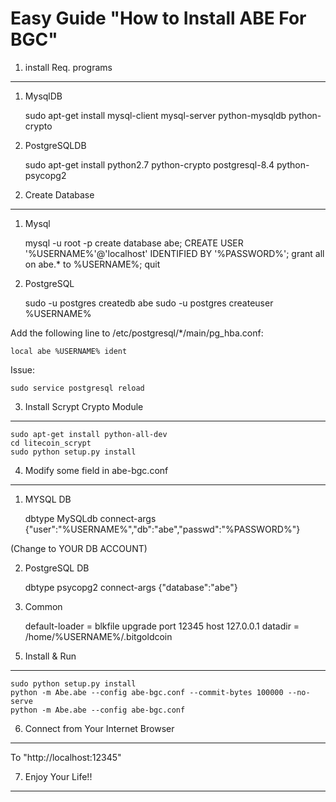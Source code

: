 
Easy Guide "How to Install ABE For BGC"
============================================

1. install Req. programs
---------------------------

1) MysqlDB
    
    sudo apt-get install mysql-client mysql-server python-mysqldb python-crypto

2) PostgreSQLDB
    
    sudo apt-get install python2.7 python-crypto postgresql-8.4 python-psycopg2


2. Create Database 
------------------

1) Mysql

    mysql -u root -p
    create database abe;
    CREATE USER '%USERNAME%'@'localhost' IDENTIFIED BY '%PASSWORD%';
    grant all on abe.* to %USERNAME%;
    quit

2) PostgreSQL

    sudo -u postgres createdb abe
    sudo -u postgres createuser %USERNAME%

Add the following line to /etc/postgresql/*/main/pg_hba.conf:

    local abe %USERNAME% ident

Issue:

    sudo service postgresql reload


3. Install Scrypt Crypto Module
------------------------------------
    
    sudo apt-get install python-all-dev
    cd litecoin_scrypt
    sudo python setup.py install

4. Modify some field in abe-bgc.conf
-------------------------------------

1) MYSQL DB

    dbtype MySQLdb 
    connect-args {"user":"%USERNAME%","db":"abe","passwd":"%PASSWORD%"}

(Change to YOUR DB ACCOUNT)

2) PostgreSQL DB

    dbtype psycopg2
    connect-args {"database":"abe"}

3) Common 

    default-loader = blkfile
    upgrade
    port 12345
    host 127.0.0.1 
    datadir = /home/%USERNAME%/.bitgoldcoin 

5. Install & Run 
------------------

    sudo python setup.py install
    python -m Abe.abe --config abe-bgc.conf --commit-bytes 100000 --no-serve 
    python -m Abe.abe --config abe-bgc.conf


6. Connect from Your Internet Browser
-----------------------------------------

To "http://localhost:12345"


7. Enjoy Your Life!!
----------------------
